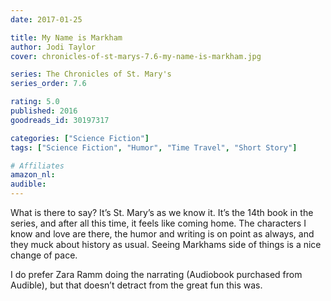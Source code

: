 ```yaml
---
date: 2017-01-25

title: My Name is Markham
author: Jodi Taylor
cover: chronicles-of-st-marys-7.6-my-name-is-markham.jpg

series: The Chronicles of St. Mary's
series_order: 7.6

rating: 5.0
published: 2016
goodreads_id: 30197317

categories: ["Science Fiction"]
tags: ["Science Fiction", "Humor", "Time Travel", "Short Story"]

# Affiliates
amazon_nl: 
audible: 
---
```


What is there to say? It’s St. Mary’s as we know it. It’s the 14th book in the series, and after all this time, it feels like coming home. The characters I know and love are there, the humor and writing is on point as always, and they muck about history as usual. Seeing Markhams side of things is a nice change of pace.

<!--more-->

I do prefer Zara Ramm doing the narrating (Audiobook purchased from Audible), but that doesn’t detract from the great fun this was.
